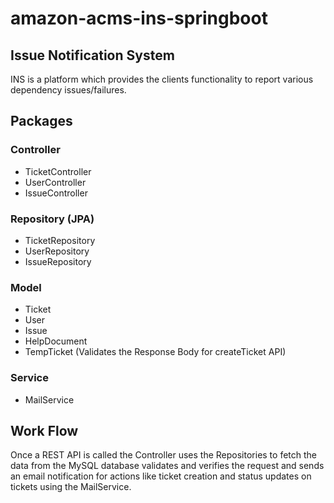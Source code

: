 # amazon-acms-ins-springboot

## Issue Notification System

INS is a platform which provides the clients functionality to report various dependency issues/failures. 

## Packages

### Controller
  - TicketController
  - UserController
  - IssueController
  
### Repository (JPA)
  - TicketRepository
  - UserRepository
  - IssueRepository
  
### Model
  - Ticket
  - User
  - Issue
  - HelpDocument
  - TempTicket (Validates the Response Body for createTicket API)
  
### Service
  - MailService
  
## Work Flow

Once a REST API is called the Controller uses the Repositories to fetch the data from the MySQL database validates and verifies the request and sends an email notification
for actions like ticket creation and status updates on tickets using the MailService.
 
